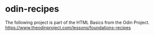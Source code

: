 # odin-recipes

The following project is part of the HTML Basics from the Odin Project. https://www.theodinproject.com/lessons/foundations-recipes